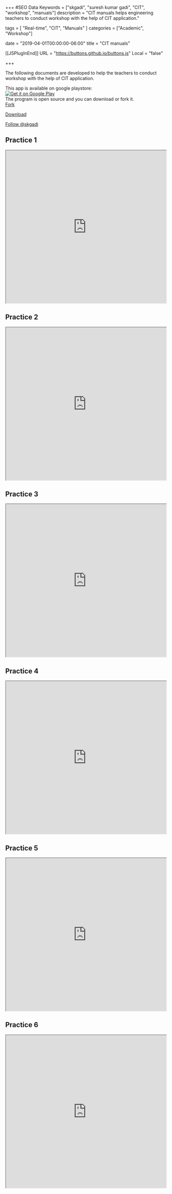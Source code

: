 +++
#SEO Data
Keywords = ["skgadi", "suresh kumar gadi", "CIT", "workshop", "manuals"]
description = "CIT manuals helps engineering teachers to conduct workshop with the help of CIT application."

tags = [ "Real-time", "CIT", "Manuals" ]
categories = ["Academic", "Workshop"]

date = "2019-04-01T00:00:00-06:00"
title = "CIT manuals"

[[JSPlugInEnd]]
	URL = "https://buttons.github.io/buttons.js"
	Local = "false"


+++

The following documents are developed to help the teachers to conduct workshop with the help of CIT application.

This app is available on google playstore:<br/>
<a href='https://play.google.com/store/apps/details?id=com.skgadi.cit&pcampaignid=MKT-Other-global-all-co-prtnr-py-PartBadge-Mar2515-1'><img alt='Get it on Google Play' src='https://play.google.com/intl/en_us/badges/images/generic/en_badge_web_generic.png'/></a>
<br/>
The program is open source and you can download or fork it.<br/>
<a class="github-button" href="https://github.com/skgadi/cit/fork" data-icon="octicon-repo-forked" data-size="large" aria-label="Fork skgadi/cit on GitHub">Fork</a>
<br/>
<!-- Place this tag where you want the button to render. -->
<a class="github-button" href="https://github.com/skgadi/cit/archive/master.zip" data-icon="octicon-cloud-download" data-size="large" aria-label="Download skgadi/cit on GitHub">Download</a>
<br/>
<!-- Place this tag where you want the button to render. -->
<a class="github-button" href="https://github.com/skgadi" data-size="large" aria-label="Follow @skgadi on GitHub">Follow @skgadi</a>

## Practice 1

<iframe src="https://drive.google.com/file/d/1xpzLvWY9c7oE_5U2l8ke_HdzpypIU-t-/preview" width="100%" height="480"></iframe>

## Practice 2

<iframe src="https://drive.google.com/file/d/1poukJCdzjOdWL0eKcDyAPTAoTHX1J_gd/preview" width="100%" height="480"></iframe>

## Practice 3

<iframe src="https://drive.google.com/file/d/1VZzJ3f357jHL_3tkWfjiMFYwMkJ15Cra/preview" width="100%" height="480"></iframe>

## Practice 4

<iframe src="https://drive.google.com/file/d/1iY4QwvcSp7yZ06zK3isXGqSmMlBSmvn8/preview" width="100%" height="480"></iframe>

## Practice 5

<iframe src="https://drive.google.com/file/d/1ar4nMaZYLSfQ8P86FBnF6RBztoRLv20_/preview" width="100%" height="480"></iframe>

## Practice 6

<iframe src="https://drive.google.com/file/d/1AwFWctBtcDAVKZ5Zve1wKSBzXNQqWu93/preview" width="100%" height="480"></iframe>


